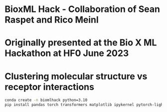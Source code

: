 # BioxML Hack - Collaboration of Sean Raspet and Rico Meinl
# Originally presented at the Bio X ML Hackathon at HF0 June 2023
# Clustering molecular structure vs receptor interactions

```bash
conda create -n biomlhack python=3.10
pip install pandas torch transformers matplotlib ipykernel pytorch-lightning==2.1.3 torchmetrics==0.9.3 wandb
```
